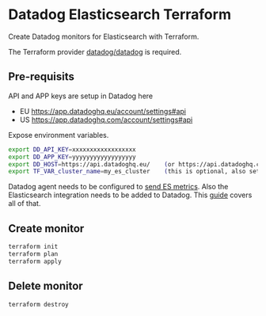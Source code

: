 # Datadog Elasticsearch Terraform

Create Datadog monitors for Elasticsearch with Terraform.

The Terraform provider [datadog/datadog](https://registry.terraform.io/providers/DataDog/datadog/latest/docs) is required.


## Pre-requisits

API and APP keys are setup in Datadog here
  - EU https://app.datadoghq.eu/account/settings#api
  - US https://app.datadoghq.com/account/settings#api

Expose environment variables.

```bash
export DD_API_KEY=xxxxxxxxxxxxxxxxxx
export DD_APP_KEY=yyyyyyyyyyyyyyyyyy
export DD_HOST=https://api.datadoghq.eu/    (or https://api.datadoghq.com/ for USA)
export TF_VAR_cluster_name=my_es_cluster    (this is optional, also set in variables.tf)
```

Datadog agent needs to be configured to [send ES metrics](https://docs.datadoghq.com/integrations/elastic/?tab=host).
Also the Elasticsearch integration needs to be added to Datadog. This [guide](https://www.datadoghq.com/blog/monitor-elasticsearch-datadog/) covers all of that.


## Create monitor

```bash
terraform init
terraform plan
terraform apply
```


## Delete monitor

```
terraform destroy
```
